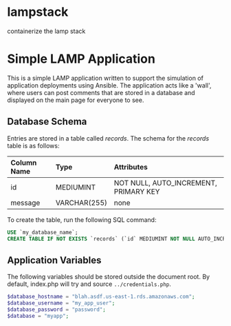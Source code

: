 # lampstack
containerize the lamp stack 
# Simple LAMP Application
This is a simple LAMP application written to support the simulation of application deployments using Ansible. The application acts like a 'wall', where users can post comments that are stored in a database and displayed on the main page for everyone to see.

## Database Schema
Entries are stored in a table called *records*. The schema for the *records* table is as follows:

|Column Name|Type|Attributes|
|:---|:---|:---|
|id|MEDIUMINT|NOT NULL, AUTO_INCREMENT, PRIMARY KEY|
|message|VARCHAR(255)|none|

To create the table, run the following SQL command:
```sql
USE `my_database_name`;
CREATE TABLE IF NOT EXISTS `records` (`id` MEDIUMINT NOT NULL AUTO_INCREMENT, `message` VARCHAR(255), PRIMARY KEY (`id`));
```
## Application Variables
The following variables should be stored outside the document root. By default, index.php will try and source `../credentials.php`.
```php
$database_hostname = "blah.asdf.us-east-1.rds.amazonaws.com";
$database_username = "my_app_user";
$database_password = "password";
$database = "myapp";
```
